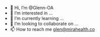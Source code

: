 - 👋 Hi, I’m @Glenn-OA
- 👀 I’m interested in ...
- 🌱 I’m currently learning ...
- 💞️ I’m looking to collaborate on ...
- 📫 How to reach me <a mailto="glen@mirahealth.co">glen@mirahealth.co</a>

<!---
Glenn-OA/Glenn-OA is a ✨ special ✨ repository because its `README.md` (this file) appears on your GitHub profile.
You can click the Preview link to take a look at your changes.
--->
